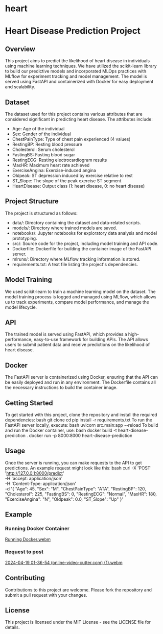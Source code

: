 # heart

# Heart Disease Prediction Project
## Overview
This project aims to predict the likelihood of heart disease in individuals using machine learning techniques. We have utilized the scikit-learn library to build our predictive models and incorporated MLOps practices with MLflow for experiment tracking and model management. The model is served using FastAPI and containerized with Docker for easy deployment and scalability.
## Dataset
The dataset used for this project contains various attributes that are considered significant in predicting heart disease. The attributes include:
- Age: Age of the individual
- Sex: Gender of the individual
- ChestPainType: Type of chest pain experienced (4 values)
- RestingBP: Resting blood pressure
- Cholesterol: Serum cholesterol
- FastingBS: Fasting blood sugar
- RestingECG: Resting electrocardiogram results
- MaxHR: Maximum heart rate achieved
- ExerciseAngina: Exercise-induced angina
- Oldpeak: ST depression induced by exercise relative to rest
- ST_Slope: The slope of the peak exercise ST segment
- HeartDisease: Output class (1: heart disease, 0: no heart disease)
## Project Structure
The project is structured as follows:
- data/: Directory containing the dataset and data-related scripts.
- models/: Directory where trained models are saved.
- notebooks/: Jupyter notebooks for exploratory data analysis and model prototyping.
- src/: Source code for the project, including model training and API code.
- Dockerfile: Dockerfile for building the container image of the FastAPI server.
- mlruns/: Directory where MLflow tracking information is stored.
- requirements.txt: A text file listing the project's dependencies.
## Model Training
We used scikit-learn to train a machine learning model on the dataset. The model training process is logged and managed using MLflow, which allows us to track experiments, compare model performance, and manage the model lifecycle.
## API
The trained model is served using FastAPI, which provides a high-performance, easy-to-use framework for building APIs. The API allows users to submit patient data and receive predictions on the likelihood of heart disease.
## Docker
The FastAPI server is containerized using Docker, ensuring that the API can be easily deployed and run in any environment. The Dockerfile contains all the necessary instructions to build the container image.
## Getting Started
To get started with this project, clone the repository and install the required dependencies:
bash
git clone <repository-url>
cd <repository-name>
pip install -r requirements.txt
To run the FastAPI server locally, execute:
bash
uvicorn src.main:app --reload
To build and run the Docker container, use:
bash
docker build -t heart-disease-prediction .
docker run -p 8000:8000 heart-disease-prediction
## Usage
Once the server is running, you can make requests to the API to get predictions. An example request might look like this:
bash
curl -X 'POST' \
  'http://127.0.0.1:8000/predict' \
  -H 'accept: application/json' \
  -H 'Content-Type: application/json' \
  -d '{
  "Age": 45,
  "Sex": "M",
  "ChestPainType": "ATA",
  "RestingBP": 120,
  "Cholesterol": 225,
  "FastingBS": 0,
  "RestingECG": "Normal",
  "MaxHR": 180,
  "ExerciseAngina": "N",
  "Oldpeak": 0.0,
  "ST_Slope": "Up"
}'
## Example
### Running Docker Container
[Running Docker.webm](https://github.com/pedrocavalc/heart/assets/89861384/91c27aa3-3916-42d2-9c0b-0129dbfb092b)

### Request to post

[2024-04-19 01-36-54 (online-video-cutter.com) (1).webm](https://github.com/pedrocavalc/heart/assets/89861384/79a5e489-84bb-455e-9348-ec438a356c05)



## Contributing
Contributions to this project are welcome. Please fork the repository and submit a pull request with your changes.
## License
This project is licensed under the MIT License - see the LICENSE file for details.
